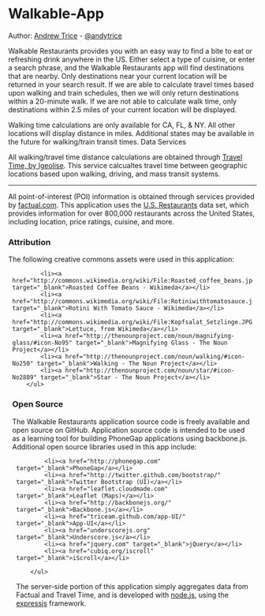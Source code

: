Walkable-App
============

Author: <a href="http://tricedesigns.com" target="_blank">Andrew Trice</a> - <a href="http://www.twitter.com/andytrice" target="_blank">@andytrice</a>  

Walkable Restaurants provides you with an easy way to find a bite to eat or refreshing drink anywhere in the US. Either select a type of cuisine, or enter a search phrase, and the Walkable Restaurants app will find destinations that are nearby.
Only destinations near your current location will be returned in your search result. If we are able to calculate travel times based upon walking and train schedules, then we will only return destinations within a 20-minute walk. If we are not able to calculate walk time, only destinations within 2.5 miles of your current location will be displayed. 

Walking time calculations are only available for CA, FL, & NY. All other locations will display distance in miles. Additional states may be available in the future for walking/train transit times.
Data Services

All walking/travel time distance calculations are obtained through <a href="http://www.traveltimeapp.com/" target="_blank">Travel Time, by Igeolise</a>.  This service calcualtes travel time between geographic locations based upon walking, driving, and mass transit systems.
<hr/>
All point-of-interest (POI) information is obtained through services provided by <a href="http://www.factual.com/" target="_blank">factual.com</a>.  This application uses the <a href="http://www.factual.com/data-apis/places/restaurants" target="_blank">U.S. Restaurants</a> data set, which provides information for over 800,000 restaurants across the United States, including location, price ratings, cuisine, and more.
        
        
<h3>Attribution</h3>

The following creative commons assets were used in this application:
<ul style="margin: 8px; padding: 0px;">

            <li><a href="http://commons.wikimedia.org/wiki/File:Roasted_coffee_beans.jpg" target="_blank">Roasted Coffee Beans - Wikimeda</a></li>
            <li><a href="http://commons.wikimedia.org/wiki/File:Rotiniwithtomatosauce.jpg" target="_blank">Rotini With Tomato Sauce - Wikimeda</a></li>
            <li><a href="http://commons.wikimedia.org/wiki/File:Kopfsalat_Setzlinge.JPG" target="_blank">Lettuce, from Wikimeda</a></li>
            <li><a href="http://thenounproject.com/noun/magnifying-glass/#icon-No95" target="_blank">Magnifying Glass - The Noun Project</a></li>
            <li><a href="http://thenounproject.com/noun/walking/#icon-No250" target="_blank">Walking - The Noun Project</a></li>
            <li><a href="http://thenounproject.com/noun/star/#icon-No2889" target="_blank">Star - The Noun Project</a></li>
        </ul>
        
<h3>Open Source</h3>

The Walkable Restaurants application source code is freely available and open source on GitHub. Application source code is intended to be used as a learning tool for building PhoneGap applications using backbone.js.
Additional open source libraries used in this app include:

<ul style="margin: 8px; padding: 0px;">

            <li><a href="http://phonegap.com" target="_blank">PhoneGap</a></li>
            <li><a href="http://twitter.github.com/bootstrap/" target="_blank">Twitter Bootstrap (UI)</a></li>
            <li><a href="leaflet.cloudmade.com" target="_blank">Leaflet (Maps)</a></li>
            <li><a href="http://backbonejs.org/" target="_blank">Backbone.js</a></li>
            <li><a href="triceam.github.com/app-UI/" target="_blank">App-UI</a></li>
            <li><a href="underscorejs.org" target="_blank">Underscore.js</a></li>
            <li><a href="jquery.com" target="_blank">jQuery</a></li>
            <li><a href="cubiq.org/iscroll" target="_blank">iScroll</a></li>

        </ul>


The server-side portion of this application simply aggregates data from Factual and Travel Time, and is developed with <a href="nodejs.org" target="_blank">node.js</a>, using the <a href="http://expressjs.com/" target="_blank">expressjs</a> framework.